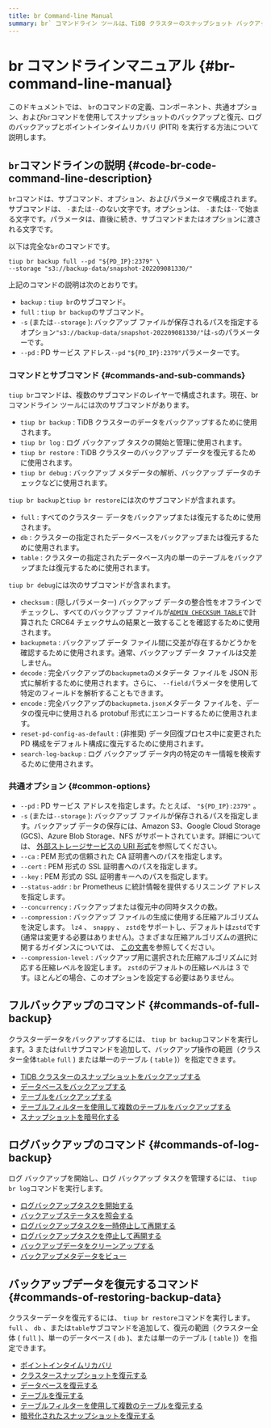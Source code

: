 ```yaml
---
title: br Command-line Manual
summary: br` コマンドライン ツールは、TiDB クラスターのスナップショット バックアップ、ログ バックアップ、およびポイントインタイム リカバリ (PITR) に使用されます。サブコマンド、オプション、およびパラメーターで構成され、PD サービス アドレスの `--pd` やstorageパスの `-s` などの共通オプションがあります。サブコマンドには、それぞれ特定の機能を持つ `tiup br backup`、`tiup br log`、および `tiup br restore` が含まれます。バックアップ コマンドには `full`、`db`、および `table` オプションが含まれ、ログ バックアップ コマンドと復元コマンドには、バックアップ操作を管理するためのさまざまなタスクがあります。
---
```


# br コマンドラインマニュアル {#br-command-line-manual}

このドキュメントでは、 `br`のコマンドの定義、コンポーネント、共通オプション、および`br`コマンドを使用してスナップショットのバックアップと復元、ログのバックアップとポイントインタイムリカバリ (PITR) を実行する方法について説明します。

## <code>br</code>コマンドラインの説明 {#code-br-code-command-line-description}

`br`コマンドは、サブコマンド、オプション、およびパラメータで構成されます。サブコマンドは、 `-`または`--`のない文字です。オプションは、 `-`または`--`で始まる文字です。パラメータは、直後に続き、サブコマンドまたはオプションに渡される文字です。

以下は完全な`br`のコマンドです。

```shell
tiup br backup full --pd "${PD_IP}:2379" \
--storage "s3://backup-data/snapshot-202209081330/"
```

上記のコマンドの説明は次のとおりです。

-   `backup` : `tiup br`のサブコマンド。
-   `full` : `tiup br backup`のサブコマンド。
-   `-s` (または`--storage` ): バックアップ ファイルが保存されるパスを指定するオプション`"s3://backup-data/snapshot-202209081330/"`は`-s`のパラメーターです。
-   `--pd` : PD サービス アドレス`--pd` `"${PD_IP}:2379"`パラメーターです。

### コマンドとサブコマンド {#commands-and-sub-commands}

`tiup br`コマンドは、複数のサブコマンドのレイヤーで構成されます。現在、br コマンドライン ツールには次のサブコマンドがあります。

-   `tiup br backup` : TiDB クラスターのデータをバックアップするために使用されます。
-   `tiup br log` : ログ バックアップ タスクの開始と管理に使用されます。
-   `tiup br restore` : TiDB クラスターのバックアップ データを復元するために使用されます。
-   `tiup br debug` : バックアップ メタデータの解析、バックアップ データのチェックなどに使用されます。

`tiup br backup`と`tiup br restore`には次のサブコマンドが含まれます。

-   `full` : すべてのクラスター データをバックアップまたは復元するために使用されます。
-   `db` : クラスターの指定されたデータベースをバックアップまたは復元するために使用されます。
-   `table` : クラスターの指定されたデータベース内の単一のテーブルをバックアップまたは復元するために使用されます。

`tiup br debug`には次のサブコマンドが含まれます。

-   `checksum` : (隠しパラメーター) バックアップ データの整合性をオフラインでチェックし、すべてのバックアップ ファイルが[`ADMIN CHECKSUM TABLE`](/sql-statements/sql-statement-admin-checksum-table.md)で計算された CRC64 チェックサムの結果と一致することを確認するために使用されます。
-   `backupmeta` : バックアップ データ ファイル間に交差が存在するかどうかを確認するために使用されます。通常、バックアップ データ ファイルは交差しません。
-   `decode` : 完全バックアップの`backupmeta`のメタデータ ファイルを JSON 形式に解析するために使用されます。さらに、 `--field`パラメータを使用して特定のフィールドを解析することもできます。
-   `encode` : 完全バックアップの`backupmeta.json`メタデータ ファイルを、データの復元中に使用される protobuf 形式にエンコードするために使用されます。
-   `reset-pd-config-as-default` : (非推奨) データ回復プロセス中に変更された PD 構成をデフォルト構成に復元するために使用されます。
-   `search-log-backup` : ログ バックアップ データ内の特定のキー情報を検索するために使用されます。

### 共通オプション {#common-options}

-   `--pd` : PD サービス アドレスを指定します。たとえば、 `"${PD_IP}:2379"` 。
-   `-s` (または`--storage` ): バックアップ ファイルが保存されるパスを指定します。バックアップ データの保存には、Amazon S3、Google Cloud Storage (GCS)、Azure Blob Storage、NFS がサポートされています。詳細については、 [外部ストレージサービスの URI 形式](/external-storage-uri.md)を参照してください。
-   `--ca` : PEM 形式の信頼された CA 証明書へのパスを指定します。
-   `--cert` : PEM 形式の SSL 証明書へのパスを指定します。
-   `--key` : PEM 形式の SSL 証明書キーへのパスを指定します。
-   `--status-addr` : `br` Prometheus に統計情報を提供するリスニング アドレスを指定します。
-   `--concurrency` : バックアップまたは復元中の同時タスクの数。
-   `--compression` : バックアップ ファイルの生成に使用する圧縮アルゴリズムを決定します。 `lz4` 、 `snappy` 、 `zstd`をサポートし、デフォルトは`zstd`です (通常は変更する必要はありません)。さまざまな圧縮アルゴリズムの選択に関するガイダンスについては、 [この文書](https://github.com/EighteenZi/rocksdb_wiki/blob/master/Compression.md)を参照してください。
-   `--compression-level` : バックアップ用に選択された圧縮アルゴリズムに対応する圧縮レベルを設定します。 `zstd`のデフォルトの圧縮レベルは 3 です。ほとんどの場合、このオプションを設定する必要はありません。

## フルバックアップのコマンド {#commands-of-full-backup}

クラスターデータをバックアップするには、 `tiup br backup`コマンドを実行します。3 または`full`サブコマンドを追加して、バックアップ操作の範囲（クラスター全体`table` `full` ) または単一のテーブル ( `table` )）を指定できます。

-   [TiDB クラスターのスナップショットをバックアップする](/br/br-snapshot-manual.md#back-up-cluster-snapshots)
-   [データベースをバックアップする](/br/br-snapshot-manual.md#back-up-a-database)
-   [テーブルをバックアップする](/br/br-snapshot-manual.md#back-up-a-table)
-   [テーブルフィルターを使用して複数のテーブルをバックアップする](/br/br-snapshot-manual.md#back-up-multiple-tables-with-table-filter)
-   [スナップショットを暗号化する](/br/backup-and-restore-storages.md#server-side-encryption)

## ログバックアップのコマンド {#commands-of-log-backup}

ログ バックアップを開始し、ログ バックアップ タスクを管理するには、 `tiup br log`コマンドを実行します。

-   [ログバックアップタスクを開始する](/br/br-pitr-manual.md#start-a-backup-task)
-   [バックアップステータスを照会する](/br/br-pitr-manual.md#query-the-backup-status)
-   [ログバックアップタスクを一時停止して再開する](/br/br-pitr-manual.md#pause-and-resume-a-backup-task)
-   [ログバックアップタスクを停止して再開する](/br/br-pitr-manual.md#stop-and-restart-a-backup-task)
-   [バックアップデータをクリーンアップする](/br/br-pitr-manual.md#clean-up-backup-data)
-   [バックアップメタデータをビュー](/br/br-pitr-manual.md#view-the-backup-metadata)

## バックアップデータを復元するコマンド {#commands-of-restoring-backup-data}

クラスターデータを復元するには、 `tiup br restore`コマンドを実行します。 `full` 、 `db` 、または`table`サブコマンドを追加して、復元の範囲（クラスター全体 ( `full` )、単一のデータベース ( `db` )、または単一のテーブル ( `table` )）を指定できます。

-   [ポイントインタイムリカバリ](/br/br-pitr-manual.md#restore-to-a-specified-point-in-time-pitr)
-   [クラスタースナップショットを復元する](/br/br-snapshot-manual.md#restore-cluster-snapshots)
-   [データベースを復元する](/br/br-snapshot-manual.md#restore-a-database)
-   [テーブルを復元する](/br/br-snapshot-manual.md#restore-a-table)
-   [テーブルフィルターを使用して複数のテーブルを復元する](/br/br-snapshot-manual.md#restore-multiple-tables-with-table-filter)
-   [暗号化されたスナップショットを復元する](/br/br-snapshot-manual.md#restore-encrypted-snapshots)
